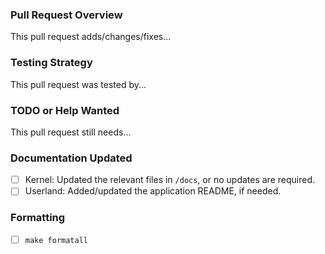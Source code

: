 ### Pull Request Overview

This pull request adds/changes/fixes...


### Testing Strategy

This pull request was tested by...


### TODO or Help Wanted

This pull request still needs...


### Documentation Updated

- [ ] Kernel: Updated the relevant files in `/docs`, or no updates are required.
- [ ] Userland: Added/updated the application README, if needed.

### Formatting

- [ ] `make formatall`
